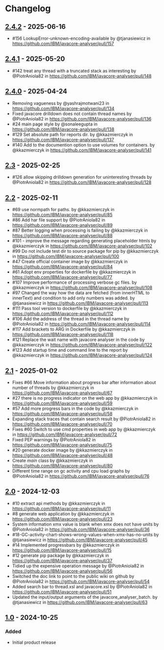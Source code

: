 # Changelog

## [2.4.2] - 2025-06-16
* #156 LookupError-unknown-encoding-available by @tjanasiewicz in https://github.com/IBM/javacore-analyser/pull/157

[2.4.2]: https://github.com/IBM/javacore-analyser/releases/tag/2.4.2

## [2.4.1] - 2025-05-20
* #142 treat any thread with a truncated stack as interesting by @PiotrAniola82 in https://github.com/IBM/javacore-analyser/pull/148

[2.4.1]: https://github.com/IBM/javacore-analyser/releases/tag/2.4.1

## [2.4.0] - 2025-04-24
* Removing vagueness by @yashrajmotwani23 in https://github.com/IBM/javacore-analyser/pull/134
* Fixed javacore drilldown does not contain thread names by @PiotrAniola82 in https://github.com/IBM/javacore-analyser/pull/136
* #24 main page style by @sonaleegupta in https://github.com/IBM/javacore-analyser/pull/138
* #129 Set absolute path for reports dir. by @kkazmierczyk in https://github.com/IBM/javacore-analyser/pull/137
* #140 Add to the documention option to use volumes for containers. by @kkazmierczyk in https://github.com/IBM/javacore-analyser/pull/141

[2.4.0]: https://github.com/IBM/javacore-analyser/releases/tag/2.4.0

## [2.3] - 2025-02-25
* #126 allow skipping drilldown generation for uninteresting threads by @PiotrAniola82 in https://github.com/IBM/javacore-analyser/pull/128

[2.3]: https://github.com/IBM/javacore-analyser/releases/tag/2.3

## [2.2] - 2025-02-11
* #69 use normpath for paths. by @kkazmierczyk in https://github.com/IBM/javacore-analyser/pull/85
* #86 Add har file support by @PiotrAniola82 in https://github.com/IBM/javacore-analyser/pull/89
* #87 Better logging when processing is failing by @kkazmierczyk in https://github.com/IBM/javacore-analyser/pull/88
* #101 - improve the message regarding generating placeholder htmls by @kkazmierczyk in https://github.com/IBM/javacore-analyser/pull/102
* #99 Do not include test dir to source package for pip by @kkazmierczyk in https://github.com/IBM/javacore-analyser/pull/100
* #47 Create official container image by @kkazmierczyk in https://github.com/IBM/javacore-analyser/pull/84
* #61 Adopt env properties for dockerfile by @kkazmierczyk in https://github.com/IBM/javacore-analyser/pull/77
* #107 Improve performance of processing verbose gc files. by @kkazmierczyk in https://github.com/IBM/javacore-analyser/pull/108
* #97 Changed the way how the data are fetched (from innerHTML to innerText) and condition to add only numbers was added. by @tjanasiewicz in https://github.com/IBM/javacore-analyser/pull/113
* #111 Pass tool version to dockerfile by @kkazmierczyk in https://github.com/IBM/javacore-analyser/pull/112
* #106 Add the address of the thread in the thread name by @PiotrAniola82 in https://github.com/IBM/javacore-analyser/pull/114
* #117 Add brackets to ARG in Dockerfile by @kkazmierczyk in https://github.com/IBM/javacore-analyser/pull/118
* #121 Replace the wait name with javacore analyser in the code by @kkazmierczyk in https://github.com/IBM/javacore-analyser/pull/122
* #123 Add startup time and command line to the report by @kkazmierczyk in https://github.com/IBM/javacore-analyser/pull/124

[2.2]: https://github.com/IBM/javacore-analyser/releases/tag/2.2

## [2.1] - 2025-01-02
* Fixes #66 Move information about progress bar after information about number of threads by @kkazmierczyk in https://github.com/IBM/javacore-analyser/pull/67
* #27 there is no progress indicator on the web app by @kkazmierczyk in https://github.com/IBM/javacore-analyser/pull/59
* #57 Add more progress bars in the code by @kkazmierczyk in https://github.com/IBM/javacore-analyser/pull/58
* Expanding stack traces that contain search result by @PiotrAniola82 in https://github.com/IBM/javacore-analyser/pull/70
* Fixes #60 Switch to use cmd properties in web app by @kkazmierczyk in https://github.com/IBM/javacore-analyser/pull/72
* Fixed PEP warnings by @PiotrAniola82 in https://github.com/IBM/javacore-analyser/pull/75
* #20 generate docker image by @kkazmierczyk in https://github.com/IBM/javacore-analyser/pull/48
* Create _main_ class by @kkazmierczyk in https://github.com/IBM/javacore-analyser/pull/80
* Different time range on gc activity and cpu load graphs by @PiotrAniola82 in https://github.com/IBM/javacore-analyser/pull/76

[2.1]: https://github.com/IBM/javacore-analyser/releases/tag/2.1

## [2.0] - 2024-12-03
* #10 extract api methods by @kkazmierczyk in https://github.com/IBM/javacore-analyser/pull/11
* #8 generate web application by @kkazmierczyk in https://github.com/IBM/javacore-analyser/pull/23
* System information xmx value is blank when xmx does not have units  by @PiotrAniola82 in https://github.com/IBM/javacore-analyser/pull/36
* #18-GC-activity-chart-shows-wrong-values-when-xmx-has-no-units by @tjanasiewicz in https://github.com/IBM/javacore-analyser/pull/45
* #14 Implemented progressbars by @kkazmierczyk in https://github.com/IBM/javacore-analyser/pull/15
* #12 generate pip package by @kkazmierczyk in https://github.com/IBM/javacore-analyser/pull/37
* Tidied up the expensive operation message by @PiotrAniola82 in https://github.com/IBM/javacore-analyser/pull/56
* Switched the doc link to point to the public wiki on github by @PiotrAniola82 in https://github.com/IBM/javacore-analyser/pull/54
* Added search bar to thread.xsl and javacore.xsl by @PiotrAniola82 in https://github.com/IBM/javacore-analyser/pull/51
* Updated the input/output arguments of the javacore_analyser_batch. by @tjanasiewicz in https://github.com/IBM/javacore-analyser/pull/63

[2.0]: https://github.com/IBM/javacore-analyser/releases/tag/2.0

## [1.0] - 2024-10-25

### Added
- Initial product release
  
[1.0]: https://github.com/IBM/javacore-analyser/releases/tag/v1.0
